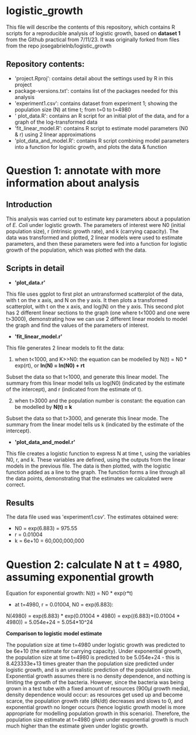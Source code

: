 # logistic_growth

This file will describe the contents of this repository, which contains R scripts for a reproducible analysis of logistic growth, based on **dataset 1** from the Github practical from 7/11/23. It was originally forked from files from the repo josegabrielnb/logistic_growth 

Repository contents: 
---
  - 'project.Rproj': contains detail about the settings used by R in this project
  - package-versions.txt': contains list of the packages needed for this analysis
  - 'experiment1.csv': contains dataset from experiment 1; showing the population size (N) at time t; from t=0 to t=4980
  - ' plot_data.R': contains an R script for an initial plot of the data, and for a graph of the log-transformed data
  - 'fit_linear_model.R': contains R script to estimate model parameters (N0 & r) using 2 linear approximations
  - 'plot_data_and_model.R': contains R script combining model parameters into a function for logistic growth, and plots the data & function

Question 1: annotate with more information about analysis
===

Introduction
---
This analysis was carried out to estimate key parameters about a population of *E. Coli* under logistic growth. The parameters of interest were N0 (initial population size), r (intrinsic growth rate), and k (carrying capacity). The data was transformed and plotted, 2 linear models were used to estimate parameters, and then these parameters were fed into a function for logistic growth of the population, which was plotted with the data. 

Scripts in detail
---
- **'plot_data.r'**
  
This file uses ggplot to first plot an untransformed scatterplot of the data, with t on the x axis, and N on the y axis. It then plots a transformed scatterplot, with t on the x axis, and log(N) on the y axis. This second plot has 2 different linear sections to the graph (one where t<1000 and one were t>3000), demonstrating how we can use 2 different linear models to model the graph and find the values of the parameters of interest.

- **'fit_linear_model.r'**

This file generates 2 linear models to fit the data:

1) when t<1000, and K>>N0: the equation can be modelled by N(t) = N0 * exp(rt), or **ln(N) = ln(N0) + rt**

Subset the data so that t<1000, and generate this linear model. The summary from this linear model tells us log(N0) (indicated by the estimate of the intercept), and r (indicated from the estimate of t).

2) when t>3000 and the population number is constant: the equation can be modelled by **N(t) = k**

Subset the data so that t>3000, and generate this linear mode. The summary from the linear model tells us k (indicated by the estimate of the intercept).

- **'plot_data_and_model.r'**

This file creates a logistic function to express N at time t, using the variables N0, r, and k. These variables are defined, using the outputs from the linear models in the previous file. The data is then plotted, with the logistic function added as a line to the graph. The function forms a line through all the data points, demonstrating that the estimates we calculated were correct. 

Results
---
The data file used was 'experiment1.csv'. The estimates obtained were:
- N0 = exp(6.883) = 975.55
- r = 0.01004
- k = 6e+10 = 60,000,000,000

Question 2: calculate N at t = 4980, assuming exponential growth
===

Equation for exponential growth: N(t) = N0 * exp(r*t)

- at t=4980, r = 0.01004, N0 = exp(6.883):

N(4980) = exp(6.883) * exp(0.01004 * 4980) = exp((6.883)+(0.01004 * 4980)) = 5.054e+24 = 5.054*10^24

**Comparison to logistic model estimate**

The population size at time t=4980 under logistic growth was predicted to be 6e+10 (the estimate for carrying capacity). Under exponential growth, the population size at time t=4980 is predicted to be 5.054e+24 - this is 8.423333e+13 times greater than the population size predicted under logistic growth, and is an unrealistic prediction of the population size. Exponential growth assumes there is no density dependence, and nothing is limiting the growth of the bacteria. However, since the bacteria was being grown in a test tube with a fixed amount of resources (900μl growth media), density dependence would occur: as resources get used up and become scarce, the population growth rate (dN/dt) decreases and slows to 0, and exponential growth no longer occurs (hence logistic growth model is more appropriate for modelling population growth in this scenario). Therefore, the population size estimate at t=4980 given under exponential growth is much much higher than the estimate given under logistic growth.
  


